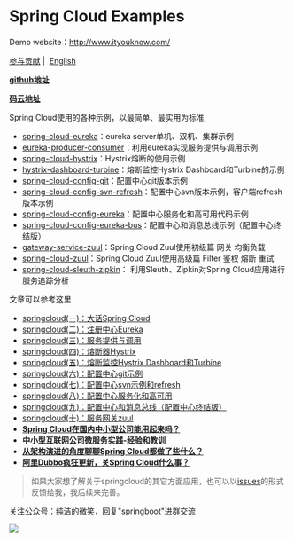 # Spring Cloud Examples

Demo website：http://www.ityouknow.com/

[参与贡献](https://github.com/ityouknow/spring-cloud-examples/issues)&nbsp;| &nbsp;[English](README_EN.md)

**[github地址](https://github.com/ityouknow/spring-cloud-examples)**

**[码云地址](https://gitee.com/ityouknow/spring-cloud-examples)**


Spring Cloud使用的各种示例，以最简单、最实用为标准

- [spring-cloud-eureka](https://github.com/ityouknow/spring-cloud-starter/tree/master/spring-cloud-eureka)：eureka server单机、双机、集群示例
- [eureka-producer-consumer](https://github.com/ityouknow/spring-cloud-starter/tree/master/eureka-producer-consumer)：利用eureka实现服务提供与调用示例
- [spring-cloud-hystrix](https://github.com/ityouknow/spring-cloud-starter/tree/master/spring-cloud-hystrix)：Hystrix熔断的使用示例
- [hystrix-dashboard-turbine](https://github.com/ityouknow/spring-cloud-starter/tree/master/hystrix-dashboard-turbine)：熔断监控Hystrix Dashboard和Turbine的示例
- [spring-cloud-config-git](https://github.com/ityouknow/spring-cloud-starter/tree/master/spring-cloud-config-git)：配置中心git版本示例
- [spring-cloud-config-svn-refresh](https://github.com/ityouknow/spring-cloud-starter/tree/master/spring-cloud-config-svn-refresh)：配置中心svn版本示例，客户端refresh版本示例
- [spring-cloud-config-eureka](https://github.com/ityouknow/spring-cloud-starter/tree/master/spring-cloud-config-eureka)：配置中心服务化和高可用代码示例
- [spring-cloud-config-eureka-bus](https://github.com/ityouknow/spring-cloud-starter/tree/master/spring-cloud-config-eureka-bus)：配置中心和消息总线示例（配置中心终结版）
- [gateway-service-zuul](https://github.com/ityouknow/spring-cloud-starter/tree/master/gateway-service-zuul)：Spring Cloud Zuul使用初级篇 网关 均衡负载  
- [spring-cloud-zuul](https://github.com/ityouknow/spring-cloud-starter/tree/master/spring-cloud-zuul)：Spring Cloud Zuul使用高级篇 Filter 鉴权 熔断 重试   
- [spring-cloud-sleuth-zipkin](https://github.com/ityouknow/spring-cloud-starter/tree/master/spring-cloud-sleuth-zipkin)： 利用Sleuth、Zipkin对Spring Cloud应用进行服务追踪分析

文章可以参考这里

- [springcloud(一)：大话Spring Cloud](http://www.ityouknow.com/springcloud/2017/05/01/simple-springcloud.html)
- [springcloud(二)：注册中心Eureka](http://www.ityouknow.com/springcloud/2017/05/10/springcloud-eureka.html)
- [springcloud(三)：服务提供与调用](http://www.ityouknow.com/springcloud/2017/05/12/eureka-provider-constomer.html)
- [springcloud(四)：熔断器Hystrix](http://www.ityouknow.com/springcloud/2017/05/16/springcloud-hystrix.html)
- [springcloud(五)：熔断监控Hystrix Dashboard和Turbine](http://www.ityouknow.com/springcloud/2017/05/18/hystrix-dashboard-turbine.html)
- [springcloud(六)：配置中心git示例](http://www.ityouknow.com/springcloud/2017/05/22/springcloud-config-git.html)
- [springcloud(七)：配置中心svn示例和refresh](http://www.ityouknow.com/springcloud/2017/05/23/springcloud-config-svn-refresh.html)
- [springcloud(八)：配置中心服务化和高可用](http://www.ityouknow.com/springcloud/2017/05/25/springcloud-config-eureka.html)
- [springcloud(九)：配置中心和消息总线（配置中心终结版）](http://www.ityouknow.com/springcloud/2017/05/26/springcloud-config-eureka-bus.html)
- [springcloud(十)：服务网关zuul](http://www.ityouknow.com/springcloud/2017/06/01/gateway-service-zuul.html)  
- **[Spring Cloud在国内中小型公司能用起来吗？](http://www.ityouknow.com/springcloud/2017/09/11/can-use-springcloud.html)**   
- **[中小型互联网公司微服务实践-经验和教训](http://www.ityouknow.com/springcloud/2017/10/19/micro-service-practice.html)**    
- **[从架构演进的角度聊聊Spring Cloud都做了些什么？](http://www.ityouknow.com/springcloud/2017/11/02/framework-and-springcloud.html)**   
- **[阿里Dubbo疯狂更新，关Spring Cloud什么事？](http://www.ityouknow.com/springcloud/2017/11/20/dubbo-update-again.html)**   

> 如果大家想了解关于springcloud的其它方面应用，也可以以[issues](https://github.com/ityouknow/spring-cloud-examples/issues)的形式反馈给我，我后续来完善。

 
 关注公众号：纯洁的微笑，回复"springboot"进群交流

![](http://www.ityouknow.com/assets/images/keeppuresmile.jpg)



